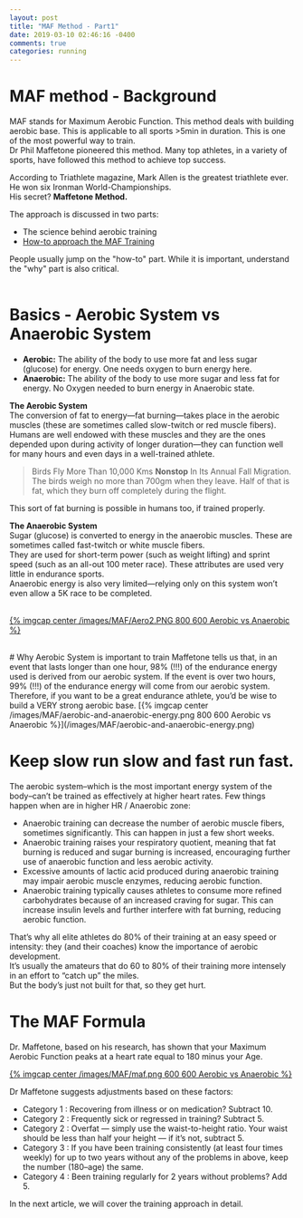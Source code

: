 ```yaml
---
layout: post
title: "MAF Method - Part1"
date: 2019-03-10 02:46:16 -0400
comments: true
categories: running
---
```


# MAF method - Background

MAF stands for Maximum Aerobic Function. This method deals with building aerobic base. This is applicable to all sports >5min in duration. This is one of the most powerful way to train.  
Dr Phil Maffetone pioneered this method. Many top athletes, in a variety of sports, have followed this method to achieve top success.  

According to Triathlete magazine, Mark Allen is the greatest triathlete ever. He won six Ironman World-Championships.  
His secret? **Maffetone Method.**  
<!--more-->

The approach is discussed in two parts:  

- The science behind aerobic training  
- [How-to approach the MAF Training](http://jigyasu.com/running/maf-method-part2.html)

People usually jump on the "how-to" part. While it is important, understand the "why" part is also critical.  
<br>

# Basics - Aerobic System vs Anaerobic System

- **Aerobic:**   The ability of the body to use more fat and less sugar (glucose) for energy. One needs oxygen to burn energy here.  
- **Anaerobic:** The ability of the body to use more sugar and less fat for energy. No Oxygen needed to burn energy in Anaerobic state.  

**The Aerobic System**  
The conversion of fat to energy—fat burning—takes place in the aerobic muscles (these are sometimes called slow-twitch or red muscle fibers).  
Humans  are well endowed with these muscles and they are the ones depended upon during activity of longer duration—they can function well for many hours and even days in a well-trained athlete.  

> Birds Fly More Than 10,000 Kms **Nonstop** In Its Annual Fall Migration. The birds weigh no more than 700gm when they leave. Half of that is fat, which they burn off completely during the flight.  

This sort of fat burning is possible in humans too, if trained properly.  

**The Anaerobic System**  
Sugar (glucose) is converted to energy in the anaerobic muscles. These are sometimes called fast-twitch or white muscle fibers.   
They are used for short-term power (such as weight lifting) and sprint speed (such as an all-out 100 meter race). These attributes are used very little in endurance sports.  
Anaerobic energy is also very limited—relying only on this system won’t even allow a 5K race to be completed.  
<br>

[{% imgcap center /images/MAF/Aero2.PNG 800 600 Aerobic vs Anaerobic %}](/images/MAF/Aero2.PNG)  

>  

<br>
# Why Aerobic System is important to train   
Maffetone tells us that, in an event that lasts longer than one hour, 98% (!!!) of the endurance energy used is derived from our aerobic system.   
If the event is over two hours, 99% (!!!) of the endurance energy will come from our aerobic system. Therefore, if you want to be a great endurance athlete, you’d be wise to build a VERY strong aerobic base.   

<insert image here>
[{% imgcap center /images/MAF/aerobic-and-anaerobic-energy.png 800 600 Aerobic vs Anaerobic %}](/images/MAF/aerobic-and-anaerobic-energy.png)  


# Keep slow run slow and fast run fast.   
The aerobic system–which is the most important energy system of the body–can’t be trained as effectively at higher heart rates. Few things happen when are in higher HR / Anaerobic zone:  

- Anaerobic training can decrease the number of aerobic muscle fibers, sometimes significantly. This can happen in just a few short weeks.   
- Anaerobic training raises your respiratory quotient, meaning that fat burning is reduced and sugar burning is increased, encouraging further use of anaerobic function and less aerobic activity.   
- Excessive amounts of lactic acid produced during anaerobic training may impair aerobic muscle enzymes, reducing aerobic function.   
- Anaerobic training typically causes athletes to consume more refined carbohydrates because of an increased craving for sugar. This can increase insulin levels and further interfere with fat burning, reducing aerobic function.  

That’s why all elite athletes do 80% of their training at an easy speed or intensity: they (and their coaches) know the importance of aerobic development.  
It’s usually the amateurs that do 60 to 80% of their training more intensely in an effort to “catch up” the miles.  
 But the body’s just not built for that, so they get hurt.   

# The MAF Formula  
Dr. Maffetone, based on his research, has shown that your Maximum Aerobic Function peaks at a heart rate equal to 180 minus your Age.  

[{% imgcap center /images/MAF/maf.png 600 600 Aerobic vs Anaerobic %}](/images/MAF/maf.png)  

Dr Maffetone suggests adjustments based on these factors:  

- Category 1 : Recovering from illness or on medication? Subtract 10.  
- Category 2 : Frequently sick or regressed in training? Subtract 5.  
- Category 2 : Overfat — simply use the waist-to-height ratio. Your waist should be less than half your height — if it’s not, subtract 5.  
- Category 3 : If you have been training consistently (at least four times weekly) for up to two years without any of the problems in above, keep the number (180–age) the same.  
- Category 4 : Been training regularly for 2 years without problems? Add 5.   


In the next article, we will cover the training approach in detail.  
> 

